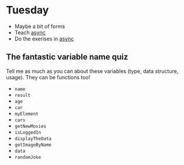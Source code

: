 # Tuesday

- Maybe a bit of forms
- Teach [async](../../topics/javascript/async.md)
- Do the exerises in [async](../../topics/javascript/async.md)



## The fantastic variable name quiz

Tell me as much as you can about these variables (type, data structure, usage). They can be functions too!

- `name`
- `result`
- `age`
- `car`
- `myElement`
- `cars`
- `getNewMovies`
- `isLoggedIn`
- `displayTheData`
- `getImageByName`
- `data`
- `randomJoke`


